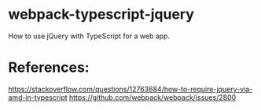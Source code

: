 # webpack-typescript-jquery
How to use jQuery with TypeScript for a web app.

# References:
https://stackoverflow.com/questions/12763684/how-to-require-jquery-via-amd-in-typescript
https://github.com/webpack/webpack/issues/2800
